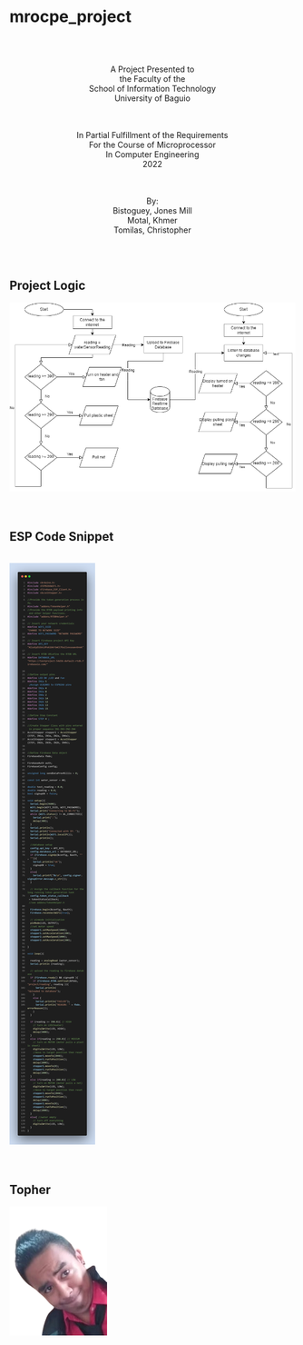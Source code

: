 # mrocpe_project
<br /><br />
<p align="center">
A Project Presented to <br />
the Faculty of the<br />
School of Information Technology<br />
University of Baguio<br /><br /><br />
</p>


<p align="center">
In Partial Fulfillment of the Requirements <br />
For the Course of Microprocessor <br />
In Computer Engineering<br />
2022<br /><br /><br />
</p>
<p align="center">
By:<br />
Bistoguey, Jones Mill<br />
Motal, Khmer<br />
Tomilas, Christopher<br />
</p>
<br /><br />

## Project Logic

<img src="/assets/images/flowchart.png" alt="Flowchart" title="Flowchart">
<br /><br /><br />

## ESP Code Snippet
<br />
<img src="/assets/images/code-snapshot.png" alt="code snippet" title="Flowchart">
<br /><br /><br />

## Topher
<img src="/assets/images/topher.png" alt="Alt text" title="Topher">
